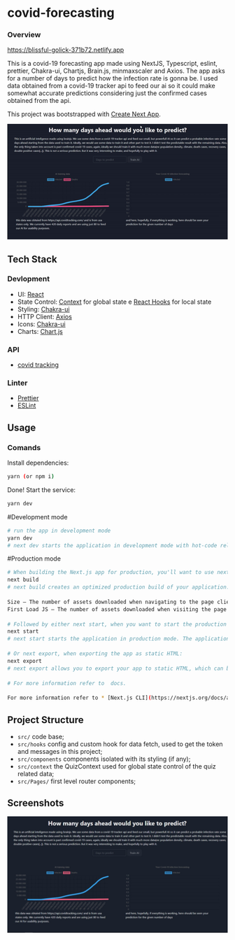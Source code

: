 # covid-forecasting

### Overview

https://blissful-golick-371b72.netlify.app

This is a covid-19 forecasting app made using NextJS, Typescript, eslint, prettier, Chakra-ui, Chartjs, Brain.js, minmaxscaler and Axios. The app asks for a number of days to predict how the infection rate is gonna be.
I used data obtained from a covid-19 tracker api to feed our ai so it could make somewhat accurate predictions considering just the confirmed cases obtained from the api.

This project was bootstrapped with [Create Next App](https://nextjs.org/docs/api-reference/create-next-app).

![present](https://github.com/guiduck/covid-forecasting/blob/main/public/images/present.gif)

## Tech Stack
### Devlopment
* UI: [React](https://reactjs.org/)
* State Control: [Context](https://pt-br.reactjs.org/docs/context.html) for global state e [React Hooks](https://reactjs.org/docs/hooks-intro.html) for local state
* Styling: [Chakra-ui](https://chakra-ui.com) 
* HTTP Client: [Axios](https://github.com/axios/axios)
* Icons: [Chakra-ui](https://chakra-ui.com/docs/media-and-icons/icon)
* Charts: [Chart.js](https://www.chartjs.org/docs/latest/)

### API
* [covid tracking](https://api.covidtracking.com)

### Linter
* [Prettier](https://github.com/prettier/prettier)
* [ESLint](https://github.com/eslint/eslint)

## Usage
### Comands

Install dependencies:

```sh
yarn (or npm i)
```

Done! Start the service:

```sh
yarn dev
```

#Development mode

```sh
# run the app in development mode
yarn dev
# next dev starts the application in development mode with hot-code reloading, error reporting, and more.
```
#Production mode

```sh
# When building the Next.js app for production, you'll want to use next build:
next build
# next build creates an optimized production build of your application. The output displays information about each route.

Size – The number of assets downloaded when navigating to the page client-side. The size for each route only includes its dependencies.
First Load JS – The number of assets downloaded when visiting the page from the server. The amount of JS shared by all is shown as a separate metric.

# Followed by either next start, when you want to start the production server:
next start
# next start starts the application in production mode. The application should be compiled with next build first.

# Or next export, when exporting the app as static HTML:
next export
# next export allows you to export your app to static HTML, which can be run standalone without the need of a Node.js server.

# For more information refer to  docs.

For more information refer to * [Next.js CLI](https://nextjs.org/docs/api-reference/cli) docs.
```

## Project Structure

* `src/` code base;
* `src/hooks` config and custom hook for data fetch, used to get the token and messages in this project;
* `src/components` components isolated with its styling (if any);
* `src/context` the QuizContext used for global state control of the quiz related data;
* `src/Pages/` first level router components;

## Screenshots
![preview](https://github.com/guiduck/covid-forecasting/blob/main/public/images/preview.jpeg)
